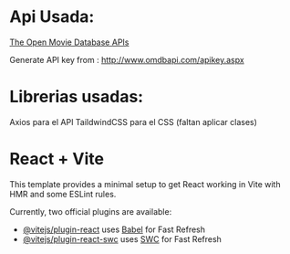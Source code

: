 # Api Usada:
[The Open Movie Database APIs](http://www.omdbapi.com/)

Generate API key from : http://www.omdbapi.com/apikey.aspx

# Librerias usadas:

Axios para el API
TaildwindCSS para el CSS (faltan aplicar clases)

# React + Vite

This template provides a minimal setup to get React working in Vite with HMR and some ESLint rules.

Currently, two official plugins are available:

- [@vitejs/plugin-react](https://github.com/vitejs/vite-plugin-react/blob/main/packages/plugin-react/README.md) uses [Babel](https://babeljs.io/) for Fast Refresh
- [@vitejs/plugin-react-swc](https://github.com/vitejs/vite-plugin-react-swc) uses [SWC](https://swc.rs/) for Fast Refresh
